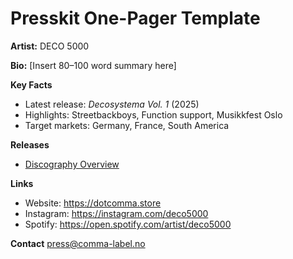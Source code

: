 # Presskit One-Pager Template

**Artist:** DECO 5000

**Bio:** [Insert 80–100 word summary here]

**Key Facts**
- Latest release: *Decosystema Vol. 1* (2025)
- Highlights: Streetbackboys, Function support, Musikkfest Oslo
- Target markets: Germany, France, South America

**Releases**
- [Discography Overview](../../docs/discography.md)

**Links**
- Website: <https://dotcomma.store>
- Instagram: <https://instagram.com/deco5000>
- Spotify: <https://open.spotify.com/artist/deco5000>

**Contact**
press@comma-label.no
